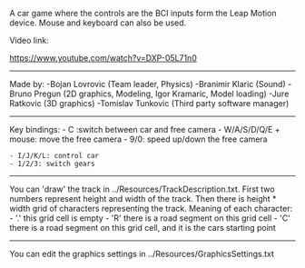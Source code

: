 A car game where the controls are the BCI inputs form the Leap Motion device. Mouse and keyboard can also be used.

Video link:

https://www.youtube.com/watch?v=DXP-05L71n0

--------------------------------------------------------------------

Made by:
-Bojan Lovrovic (Team leader, Physics)
-Branimir Klaric (Sound)
-Bruno Pregun (2D graphics, Modeling, Igor Kramaric, Model loading)
-Jure Ratkovic (3D graphics)
-Tomislav Tunkovic (Third party software manager)

--------------------------------------------------------------------

Key bindings:
    - C :switch between car and free camera
    - W/A/S/D/Q/E + mouse: move the free camera
    - 9/0: speed up/down the free camera
    
    - I/J/K/L: control car
    - 1/2/3: switch gears

--------------------------------------------------------------------

You can 'draw' the track in ../Resources/TrackDescription.txt. First two numbers represent height and width of the track.
Then there is height * width grid of characters representing the track. Meaning of each character:
    - '.' this grid cell is empty
    - 'R' there is a road segment on this grid cell
    - 'C' there is a road segment on this grid cell, and it is the cars starting point

--------------------------------------------------------------------

You can edit the graphics settings in ../Resources/GraphicsSettings.txt
